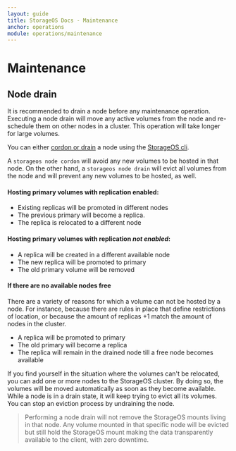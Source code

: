```yaml
---
layout: guide
title: StorageOS Docs - Maintenance
anchor: operations
module: operations/maintenance
---
```


# Maintenance

## Node drain

It is recommended to drain a node before any maintenance operation. Executing a node drain will move any active volumes from the node and re-schedule them on other nodes in a cluster.
This operation will take longer for large volumes.

You can either [cordon or drain](/docs/reference/cli/node) a node using the [StorageOS cli](/docs/reference/cli/index). 

A `storageos node cordon` will avoid any new volumes to be hosted in that node. On the other hand, a `storageos node drain` will evict all volumes from the node and will prevent any new volumes to be hosted, as well.


####  Hosting primary volumes with replication enabled:

- Existing replicas will be promoted in different nodes
- The previous primary will become a replica. 
- The replica is relocated to a different node

#### Hosting primary volumes with replication *not enabled*:

- A replica will be created in a different available node 
- The new replica will be promoted to primary
- The old primary volume will be removed


#### If there are no available nodes free

There are a variety of reasons for which a volume can not be hosted by a node. For instance, because there are rules in place that define restrictions of location, or because the amount of replicas +1 match the amount of nodes in the cluster.

- A replica will be promoted to primary 
- The old primary will become a replica
- The replica will remain in the drained node till a free node becomes available


If you find yourself in the situation where the volumes can't be relocated, you can add one or more nodes to the StorageOS cluster. By doing so, the volumes will be moved automatically as soon as they become available. While a node is in a drain state, it will keep trying to evict all its volumes. 
You can stop an eviction process by undraining the node.

>Performing a node drain will not remove the StorageOS mounts living in that node. 
>Any volume mounted in that specific node will be evicted but still hold the StorageOS mount making the data transparently available to the client, with zero downtime.

